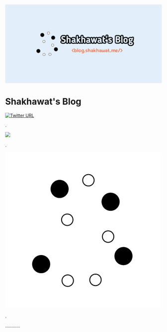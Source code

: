 ![shakhawat's-blog-banner](/public/static/images/twitter-card.png)

# Shakhawat's Blog


[![Twitter URL](https://img.shields.io/twitter/url?style=social&url=https%3A%2F%2Ftwitter.com%2F0xShakhawat)](https://twitter.com/0xShakhawat)

.

<a href="https://blog.shakhawat.me" target="blank">
<img src="https://img.shields.io/website?url=https%3A%2F%2Fblog.shakhawat.me&logo=github&style=flat-square" />
</a>

.

[![View Blog](/public/static/images/logo.png)](https://blog.shakhawat.me)

.


............
